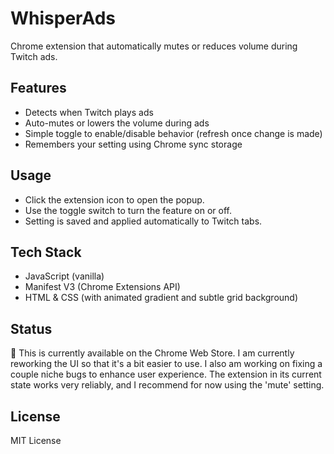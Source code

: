 # WhisperAds

Chrome extension that automatically mutes or reduces volume during Twitch ads.

## Features

- Detects when Twitch plays ads
- Auto-mutes or lowers the volume during ads
- Simple toggle to enable/disable behavior (refresh once change is made)
- Remembers your setting using Chrome sync storage

## Usage

- Click the extension icon to open the popup.
- Use the toggle switch to turn the feature on or off.
- Setting is saved and applied automatically to Twitch tabs.

## Tech Stack

- JavaScript (vanilla)
- Manifest V3 (Chrome Extensions API)
- HTML & CSS (with animated gradient and subtle grid background)

## Status

🚧 This is currently available on the Chrome Web Store.  I am currently
reworking the UI so that it's a bit easier to use.  I also am working on 
fixing a couple niche bugs to enhance user experience.  The extension
in its current state works very reliably, and I recommend for now using the
'mute' setting.

## License

MIT License
